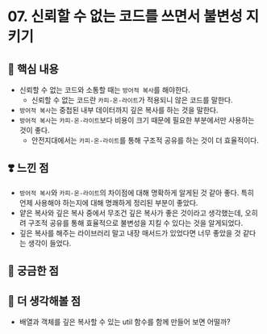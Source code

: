 # 07. 신뢰할 수 없는 코드를 쓰면서 불변성 지키기

## 📝 핵심 내용

- 신뢰할 수 없는 코드와 소통할 때는 `방어적 복사`를 해야한다.
  - 신뢰할 수 없는 코드란 `카피-온-라이트`가 적용되니 않은 코드를 말한다.
- `방어적 복사`는 중첩된 내부 데이터까지 깊은 복사를 하는 것을 말한다.
- `방어적 복사`는 `카피-온-라이트`보다 비용이 크기 때문에 필요한 부분에서만 사용하는 것이 좋다.
  - 안전지대에서는 `카피-온-라이트`를 통해 구조적 공유를 하는 것이 더 효율적이다.

## ❣️ 느낀 점

- `방어적 복사`와 `카피-온-라이트`의 차이점에 대해 명확하게 알게된 것 같아 좋다. 특히 언제 사용해야 하는지에 대해 명쾌하게 정리된 부분이 좋았다.
- 얕은 복사와 깊은 복사 중에서 무조건 깊은 복사가 좋은 것이라고 생각했는데, 오히려 구조적 공유를 통해 효율적으로 불변성을 지킬 수 있다는 것을 알게되었다.
- 깊은 복사를 해주는 라이브러리 말고 내장 매서드가 있었다면 너무 좋았을 것 같다는 생각이 들었다.

## 🤔 궁금한 점

## 🚀 더 생각해볼 점

- 배열과 객체를 깊은 복사할 수 있는 util 함수를 함께 만들어 보면 어떨까?
